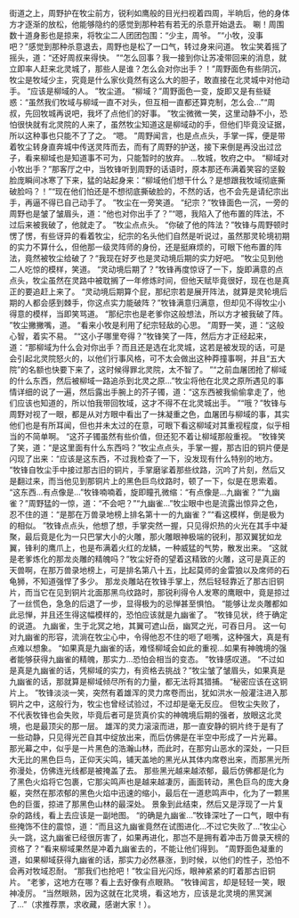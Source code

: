 街道之上，周野护在牧尘前方，锐利如鹰般的目光扫视着四周，半晌后，他的身体方才逐渐的放松，他能够隐约的感觉到那种若有若无的杀意开始退去。
唰！周围数十道身影也是掠来，将牧尘二人团团包围：“少主，周爷。
”“小牧，没事吧？”感觉到那种杀意退去，周野也是松了一口气，转过身来问道。
牧尘笑着摇了摇头，道：“还好周叔来得快。
”“怎么回事？我一接到你让苏凌带回来的消息，就立即率人赶来北灵城了，那些人是谁？怎么会对你出手？！”周野面色有些阴沉，牧尘是牧域少主，究竟是什么家伙竟然有这么大的胆子，敢直接在北灵城中对他动手。
“应该是柳域的人。
”牧尘道。
“柳域？”周野面色一变，旋即又是有些疑惑：“虽然我们牧域与柳域一直不对头，但互相一直都还算克制，怎么会...”“周叔，先回牧城再说吧，我坏了点他们的好事。
”牧尘微微一笑，这里动静不小，恐怕很快就有北灵院的人来了，虽然牧尘知道这是柳域动的手，但他们毕竟没证据，所以这种事也只能不了了之。
“嗯。
”周野闻言，也是点点头，手掌一挥，便是带着牧尘转身直奔城中传送灵阵而去，而有了周野的护送，接下来倒是再没出过岔子，看来柳域也是知道事不可为，只能暂时的放弃。
...牧城，牧府之中。
“柳域对小牧出手？”那客厅之中，当牧锋听到周野的话语时，原本那还布满着笑容的坚毅脸庞瞬间冰寒了下来，猛的站起身来：“柳域他们想干什么？是想跟我牧域彻底撕破脸吗？！”“现在他们怕还是不想彻底撕破脸的，不然的话，也不会先是请纪宗出手，再逼不得已自己动手了。
”牧尘在一旁笑道。
“纪宗？”牧锋面色一沉，一旁的周野也是皱了皱眉头，道：“他也对你出手了？”“嗯，我陷入了他布置的阵法，不过后来被我破了，他就走了。
”牧尘点点头。
“你破了他的阵法？”牧锋与周野顿时愣了愣，有些讶异的看着牧尘，纪宗的名头他们自然是听说过，虽然那灵轮境初期的实力不算什么，但他那一级灵阵师的身份，还是挺麻烦的，可眼下他布置的阵法，竟然被牧尘给破了？“我现在好歹也是灵动境后期的实力好吧。
”牧尘见到他二人吃惊的模样，笑道。
“灵动境后期了？”牧锋再度惊讶了一下，旋即满意的点点头，牧尘虽然在灵路中被耽搁了一年修炼时间，但他天赋毕竟很好，现在也是真正的要追赶上来了。
“灵动境后期算个屁，那纪宗若是展开阵法，就算是灵轮境后期的人都会感到棘手，你这点实力能破阵？”牧锋满意归满意，但却见不得牧尘小得意的模样，当即笑骂道。
“那纪宗也是老爹你这般想法，所以方才被我破了阵。
”牧尘撇撇嘴，道。
“看来小牧是利用了纪宗轻敌的心思。
”周野一笑，道：“这般心智，着实不易。
”“这小子哪里夸得？”牧锋笑了一阵，然后方才正经起来，道：“那柳域为什么会对你出手？而且还是选在北灵城，这若是被发现的话，可是会引起北灵院怒火的，以他们行事风格，可不太会做出这种莽撞事啊，并且“五大院”的名额也快要下来了，这时候得罪北灵院，太不智了。
”“之前血屠团抢了柳域的什么东西，然后被柳域一路追杀到北灵之原...”牧尘将他在北灵之原所遇见的事情详细的说了一遍，然后露出手腕上的芥子镯，道：“这东西被我偷偷拿走了，他们应该也知道的，所以怕我带回牧域，这才不得不在北灵城出手。
”“哦？”牧锋与周野对视了一眼，都是从对方眼中看出了一抹凝重之色，血屠团与柳域的事，其实他们也是有所耳闻，但也并未太过的在意，可眼下看这柳域对其重视程度，似乎相当的不简单啊。
“这芥子镯虽然有些价值，但还犯不着让柳域那般重视。
”牧锋笑了笑，道：“是这里面有什么东西吗？”牧尘点点头，手掌一握，那古旧的铜片便是闪现了出来：“应该是这东西，不过我检查了一下，没发现有什么特别的地方。
”牧锋自牧尘手中接过那古旧的铜片，手掌磨挲着那些纹路，沉吟了片刻，然后又是翻过来，而当他见到那铜片上的黑色巨鸟纹路时，顿了一下，似是在思索着。
“这东西...有点像是...”牧锋喃喃着，旋即瞳孔微缩：“有点像是...九幽雀？”“九幽雀？”周野猛的一惊，道：“不会吧？”“九幽雀...”牧尘眼中也是流露出惊异之色，忍不住的道：“是那在万兽录地榜上排名第十一的九幽雀？”“看这模样，倒是极为的相似。
”牧锋点点头，他想了想，手掌突然一握，只见得炽热的火光在其手中凝聚，最后竟是化为一只巴掌大小的火雕，那火雕眼神极端的锐利，那双翼犹如龙翼，锋利的鹰爪上，也是布满着火红的龙鳞，一种威猛的气势，散发出来。
“这就是老爹炼化的那龙炎雕的精魄吗？”牧尘好奇的望着这精致的火雕，这可是真正的天兽啊，在那万兽录地榜上，可是排名第八十五，比起莫师的金雷狼以及席师的石龟狮，不知道强悍了多少。
那龙炎雕站在牧锋手掌上，然后轻轻靠近了那古旧铜片，而当它在见到铜片北面那黑鸟纹路时，那锐利得令人发寒的鹰眼中，竟是掠过了一丝慌色，急急的后退了一步，显得极为的忌惮甚至惧怕。
“能够让龙炎雕都如此忌惮，并且还生得这幅模样的，恐怕应该就是九幽雀了。
”牧锋见状，终于确定的说道。
九幽雀，生于北冥之地，其翼可遮山岳，幽冥之光，可吞日月。
这一句对九幽雀的形容，流淌在牧尘心中，令得他忍不住的咂了咂嘴，这种强大，真是有点难以想象。
“如果真是九幽雀的话，难怪柳域会如此的重视...如果有神魄境的强者能够获得九幽雀的精魄，那实力...恐怕会相当的变态。
”牧锋感叹道。
“不过如是真是九幽雀的话，凭柳域的实力，有资格去挑战？”牧尘皱了皱眉头，如果真是九幽雀的话，那就算是柳域倾尽所有的力量，都无法将其猎捕。
“秘密应该在这铜片上。
”牧锋淡淡一笑，突然有着雄浑的灵力席卷而出，犹如洪水一般灌注进入那铜片之中，这般行为，牧尘也曾经试验过，不过却是毫无反应。
但牧尘失败了，不代表牧锋也会失败，毕竟后者可是货真价实的神魄境后期的强者，放眼这北灵境，也是最顶尖的那一层。
雄浑的灵力滚滚而进，那一直安静的铜片终于是有了一些动静，只见得光芒自其中绽放出来，而后仿佛是在半空中形成了一片光幕。
那光幕之中，似乎是一片黑色的浩瀚山林，而此时，在那穷山恶水的深处，一只巨大无比的黑色巨鸟，正仰天尖鸣，铺天盖地的黑光从其体内席卷出来，而那黑光所弥漫处，仿佛连光线都是被掩盖了去。
那些黑光越来越浓郁，最后仿佛都是化为了黑色火焰将它包裹，它那尖鸣声也是越来越凄厉，画面转动，黑色巨鸟的庞大身躯，突然在那浓郁的黑色火焰中迅速的缩小，最后在一道悲鸣声中，化为了一颗黑色的巨蛋，掠进了那黑色山林的最深处。
景象到此结束，然后又是浮现了一片复杂的路线，看上去应该是一副地图。
“的确是九幽雀...”牧锋深吐了一口气，眼中有些掩饰不住的震惊，道：“而且这九幽雀竟然在试图进化...不过它失败了...”牧尘心头一跳，这九幽雀已经很厉害了，如果再进化，那岂不是拥有着冲击万兽录天榜的资格了？“看来柳域果然是冲着九幽雀去的，不能让他们得到。
”周野面色凝重的道，如果柳域获得九幽雀的话，那实力必然暴涨，到时候，以他们的性子，恐怕不会再对牧域忍耐。
“那我们也抢吧！”牧尘目光闪烁，眼神紧紧的盯着那古旧铜片。
“老爹，这地方在哪？看上去好像有点眼熟。
”牧锋闻言，却是轻轻一笑，眼神凌厉。
“当然眼熟，因为这就在北灵境，看这地方，应该是北灵境的黑冥渊了...”（求推荐票，求收藏，感谢大家！）。
